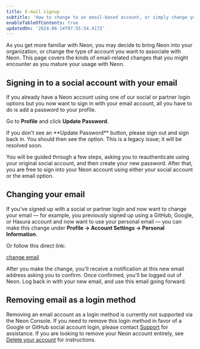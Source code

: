 ```yaml
---
title: E-mail signup
subtitle: 'How to change to an email-based account, or simply change your email'
enableTableOfContents: true
updatedOn: '2024-06-14T07:55:54.417Z'
---
```


As you get more familiar with Neon, you may decide to bring Neon into your organization, or change the type of account you want to associate with Neon. This page covers the kinds of email-related changes that you might encounter as you mature your usage with Neon.

## Signing in to a social account with your email

If you already have a Neon account using one of our social or partner login options but you now want to sign in with your email account, all you have to do is add a password to your profile.

Go to **Profile** and click **Update Password**.

<Admonition type="note">
If you don't see an **Update Password** button, please sign out and sign back in. You should then see the option. This is a legacy issue; it will be resolved soon.
</Admonition>

You will be guided through a few steps, asking you to reauthenticate using your original social account, and then create your new password. After that, you are free to sign into your Neon account using either your social account or the email option.

## Changing your email

If you've signed up with a social or partner login and now want to change your email &#8212; for example, you previously signed up using a GitHub, Google, or Hasura account and now want to use your personal email &#8212; you can make this change under **Profile → Account Settings → Personal Information**.

Or follow this direct link:

[change email](https://console.neon.tech/app/settings/profile?modal=change_email)

After you make the change, you'll receive a notification at this new email address asking you to confirm. Once confirmed, you'll be logged out of Neon. Log back in with your new email, and use this email going forward.

## Removing email as a login method

Removing an email account as a login method is currently not supported via the Neon Console. If you need to remove this login method in favor of a Google or GitHub social account login, please contact [Support](/docs/introduction/support) for assistance. If you are looking to remove your Neon account entirely, see [Delete your account](/docs/introduction/manage-billing#delete-your-account) for instructions.
